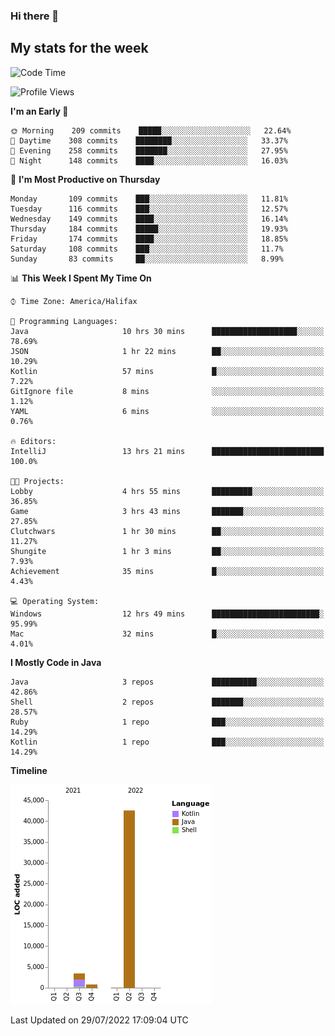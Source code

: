 ### Hi there 👋

## My stats for the week
<!--START_SECTION:waka-->
![Code Time](http://img.shields.io/badge/Code%20Time-336%20hrs%2037%20mins-blue)

![Profile Views](http://img.shields.io/badge/Profile%20Views-0-blue)

**I'm an Early 🐤** 

```text
🌞 Morning    209 commits    █████░░░░░░░░░░░░░░░░░░░░   22.64% 
🌆 Daytime    308 commits    ████████░░░░░░░░░░░░░░░░░   33.37% 
🌃 Evening    258 commits    ███████░░░░░░░░░░░░░░░░░░   27.95% 
🌙 Night      148 commits    ████░░░░░░░░░░░░░░░░░░░░░   16.03%

```
📅 **I'm Most Productive on Thursday** 

```text
Monday       109 commits    ███░░░░░░░░░░░░░░░░░░░░░░   11.81% 
Tuesday      116 commits    ███░░░░░░░░░░░░░░░░░░░░░░   12.57% 
Wednesday    149 commits    ████░░░░░░░░░░░░░░░░░░░░░   16.14% 
Thursday     184 commits    █████░░░░░░░░░░░░░░░░░░░░   19.93% 
Friday       174 commits    ████░░░░░░░░░░░░░░░░░░░░░   18.85% 
Saturday     108 commits    ███░░░░░░░░░░░░░░░░░░░░░░   11.7% 
Sunday       83 commits     ██░░░░░░░░░░░░░░░░░░░░░░░   8.99%

```


📊 **This Week I Spent My Time On** 

```text
⌚︎ Time Zone: America/Halifax

💬 Programming Languages: 
Java                     10 hrs 30 mins      ███████████████████░░░░░░   78.69% 
JSON                     1 hr 22 mins        ██░░░░░░░░░░░░░░░░░░░░░░░   10.29% 
Kotlin                   57 mins             █░░░░░░░░░░░░░░░░░░░░░░░░   7.22% 
GitIgnore file           8 mins              ░░░░░░░░░░░░░░░░░░░░░░░░░   1.12% 
YAML                     6 mins              ░░░░░░░░░░░░░░░░░░░░░░░░░   0.76%

🔥 Editors: 
IntelliJ                 13 hrs 21 mins      █████████████████████████   100.0%

🐱‍💻 Projects: 
Lobby                    4 hrs 55 mins       █████████░░░░░░░░░░░░░░░░   36.85% 
Game                     3 hrs 43 mins       ███████░░░░░░░░░░░░░░░░░░   27.85% 
Clutchwars               1 hr 30 mins        ██░░░░░░░░░░░░░░░░░░░░░░░   11.27% 
Shungite                 1 hr 3 mins         ██░░░░░░░░░░░░░░░░░░░░░░░   7.93% 
Achievement              35 mins             █░░░░░░░░░░░░░░░░░░░░░░░░   4.43%

💻 Operating System: 
Windows                  12 hrs 49 mins      ████████████████████████░   95.99% 
Mac                      32 mins             █░░░░░░░░░░░░░░░░░░░░░░░░   4.01%

```

**I Mostly Code in Java** 

```text
Java                     3 repos             ██████████░░░░░░░░░░░░░░░   42.86% 
Shell                    2 repos             ███████░░░░░░░░░░░░░░░░░░   28.57% 
Ruby                     1 repo              ███░░░░░░░░░░░░░░░░░░░░░░   14.29% 
Kotlin                   1 repo              ███░░░░░░░░░░░░░░░░░░░░░░   14.29%

```


**Timeline**

![Chart not found](https://raw.githubusercontent.com/lyndseyy/lyndseyy/main/charts/bar_graph.png) 


 Last Updated on 29/07/2022 17:09:04 UTC
<!--END_SECTION:waka-->